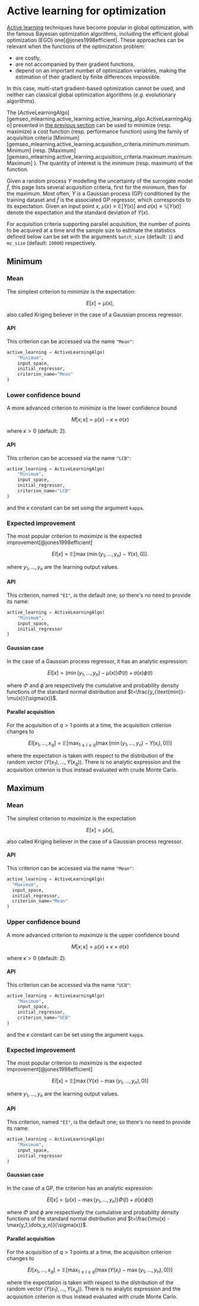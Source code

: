 <!--
 Copyright 2021 IRT Saint Exupéry, https://www.irt-saintexupery.com

 This work is licensed under the Creative Commons Attribution-ShareAlike 4.0
 International License. To view a copy of this license, visit
 http://creativecommons.org/licenses/by-sa/4.0/ or send a letter to Creative
 Commons, PO Box 1866, Mountain View, CA 94042, USA.
-->

# Active learning for optimization

[Active learning](what_active_learning_is.md) techniques have become popular in global optimization,
with the famous Bayesian optimization algorithms,
including the efficient global optimization (EGO) one[@jones1998efficient].
These approaches can be relevant
when the functions of the optimization problem:

- are costly,
- are not accompanied by their gradient functions,
- depend on an important number of optimization variables,
  making the estimation of their gradient
  by finite differences impossible.

In this case,
multi-start gradient-based optimization cannot be used,
and neither can classical global optimization algorithms (*e.g.* evolutionary algorithms).

The [ActiveLearningAlgo][gemseo_mlearning.active_learning.active_learning_algo.ActiveLearningAlgo]
presented in [the previous section](active_learning_algo.md)
can be used to minimize (resp. maximize) a cost function (resp. performance function)
using the family of acquisition criteria
[Minimum][gemseo_mlearning.active_learning.acquisition_criteria.minimum.minimum.Minimum]
(resp.
[Maximum][gemseo_mlearning.active_learning.acquisition_criteria.maximum.maximum.Maximum]
).
The quantity of interest is the minimum (resp. maximum) of the function.

Given a random process $Y$ modelling the uncertainty of the surrogate model $\hat{f}$,
this page lists several acquisition criteria,
first for the minimum,
then for the maximum.
Most often,
$Y$ is a Gaussian process (GP) conditioned by the training dataset
and $\hat{f}$ is the associated GP regressor,
which corresponds to its expectation.
Given an input point $x$,
$\mu(x)\equiv\mathbb{E}[Y(x)]$ and $\sigma(x)\equiv\mathbb{S}[Y(x)]$
denote the expectation and the standard deviation of $Y(x)$.

For acquisition criteria supporting parallel acquisition,
the number of points to be acquired at a time
and the sample size to estimate the statistics defined below
can be set with the arguments `batch_size` (default: `1`) and `mc_size` (default: `10000`) respectively.

## Minimum

### Mean

The simplest criterion to _minimize_ is the expectation:

$$E[x] = \mu(x),$$

also called Kriging believer in the case of a Gaussian process regressor.

#### API

This criterion can be accessed via the name `"Mean"`:

```python
active_learning = ActiveLearningAlgo(
    "Minimum",
    input_space,
    initial_regressor,
    criterion_name="Mean"
)
```

### Lower confidence bound

A more advanced criterion to _minimize_ is the lower confidence bound

$$M[x;\kappa] = \mu(x) - \kappa \times \sigma(x)$$

where $\kappa > 0$ (default: 2).

#### API

This criterion can be accessed via the name `"LCB"`:

```python
active_learning = ActiveLearningAlgo(
    "Minimum",
    input_space,
    initial_regressor,
    criterion_name="LCB"
)
```

and the $\kappa$ constant can be set using the argument `kappa`.

### Expected improvement

The most popular criterion to _maximize_ is the expected improvement[@jones1998efficient]

$$EI[x] = \mathbb{E}[\max(\min(y_1,\dots,y_n)-Y(x),0)].$$

where $y_1,\dots,y_n$ are the learning output values.

#### API

This criterion, named `"EI"`, is the default one;
so there's no need to provide its name:

```python
active_learning = ActiveLearningAlgo(
    "Minimum",
    input_space,
    initial_regressor
)
```

#### Gaussian case

In the case of a Gaussian process regressor,
it has an analytic expression:

$$EI[x] = (\min(y_1,\dots,y_n)-\mu(x))\Phi(t) + \sigma(x)\phi(t)$$

where $\Phi$ and $\phi$ are respectively
the cumulative and probability density functions
of the standard normal distribution
and $t=\frac{y_{\text{min}}-\mu(x)}{\sigma(x)}$.

#### Parallel acquisition

For the acquisition of $q>1$ points at a time,
the acquisition criterion changes to

$$
EI[x_1,\dots,x_q] =
\mathbb{E}\left[\max_{1\leq i\leq q}\left(\max(\min(y_1,\dots,y_n)-Y(x_i),0)\right)\right]
$$

where the expectation is taken with respect to the distribution of
the random vector $(Y(x_1),\dots,Y(x_q))$.
There is no analytic expression
and the acquisition criterion is thus instead evaluated with crude Monte Carlo.

## Maximum

### Mean

The simplest criterion to _maximize_ is the expectation

$$E[x] = \mu(x),$$

also called Kriging believer in the case of a Gaussian process regressor.

#### API

This criterion can be accessed via the name `"Mean"`:

```python
active_learning = ActiveLearningAlgo(
  "Maximum",
  input_space,
  initial_regressor,
  criterion_name="Mean"
)
```

### Upper confidence bound

A more advanced criterion to _maximize_ is the upper confidence bound

$$M[x;\kappa] = \mu(x) + \kappa \times \sigma(x)$$

where $\kappa > 0$ (default: 2).

#### API

This criterion can be accessed via the name `"UCB"`:

```python
active_learning = ActiveLearningAlgo(
    "Maximum",
    input_space,
    initial_regressor,
    criterion_name="UCB"
)
```

and the $\kappa$ constant can be set using the argument `kappa`.

### Expected improvement

The most popular criterion to _maximize_ is the expected improvement[@jones1998efficient]

$$EI[x] = \mathbb{E}[\max(Y(x)-\max(y_1,\dots,y_n),0)]$$

where $y_1,\dots,y_n$ are the learning output values.

#### API

This criterion, named `"EI"`, is the default one;
so there's no need to provide its name:

```python
active_learning = ActiveLearningAlgo(
    "Maximum",
    input_space,
    initial_regressor
)
```

#### Gaussian case

In the case of a GP,
the criterion has an analytic expression:

$$EI[x] = (\mu(x) - \max(y_1,\dots,y_n))\Phi(t) + \sigma(x)\phi(t)$$

where $\Phi$ and $\phi$ are respectively
the cumulative and probability density functions
of the standard normal distribution
and $t=\frac{\mu(x) - \max(y_1,\dots,y_n)}{\sigma(x)}$.

#### Parallel acquisition

For the acquisition of $q>1$ points at a time,
the acquisition criterion changes to

$$
EI[x_1,\dots,x_q] =
\mathbb{E}\left[\max_{1\leq i\leq q}\left(\max(Y(x_i)-\max(y_1,\dots,y_n),0)\right)\right]
$$

where the expectation is taken with respect to the distribution of
the random vector $(Y(x_1),\dots,Y(x_q))$.
There is no analytic expression
and the acquisition criterion is thus instead evaluated with crude Monte Carlo.
